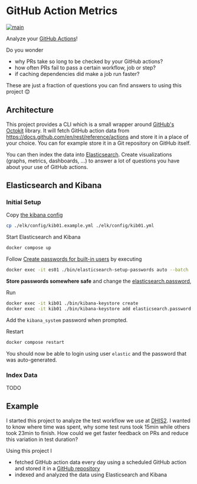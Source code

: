 # GitHub Action Metrics

[![main](https://github.com/teleivo/github-action-metrics/actions/workflows/main.yml/badge.svg)](https://github.com/teleivo/github-action-metrics/actions/workflows/main.yml)

Analyze your [GitHub Actions](https://github.com/features/actions)!

Do you wonder

- why PRs take so long to be checked by your GitHub actions?
- how often PRs fail to pass a certain workflow, job or step?
- if caching dependencies did make a job run faster?

These are just a fraction of questions you can find answers to using this
project :blush:

## Architecture

This project provides a CLI which is a small wrapper around [GitHub's
Octokit](https://github.com/octokit/octokit.js) library. It will fetch GitHub
action data from https://docs.github.com/en/rest/reference/actions and store
it in a place of your choice. You can for example store it in a Git repository
on GitHub itself.

You can then index the data into
[Elasticsearch](https://www.elastic.co/elasticsearch/). Create visualizations
(graphs, metrics, dashboards, ...) to answer a lot of questions you have about
your use of GitHub actions.

## Elasticsearch and Kibana

### Initial Setup

Copy [the kibana config](./elk/config/kib01.example.yml)

```sh
cp ./elk/config/kib01.example.yml ./elk/config/kib01.yml
```

Start Elasticsearch and Kibana

```sh
docker compose up
```

Follow [Create passwords for built-in users](https://www.elastic.co/guide/en/elasticsearch/reference/7.15/security-minimal-setup.html#security-create-builtin-users)
by executing

```sh
docker exec -it es01 ./bin/elasticsearch-setup-passwords auto --batch
```

**Store passwords somewhere safe** and change the [elasticsearch.password](./elk/conf/kibana.yml),

Run

```sh
docker exec -it kib01 ./bin/kibana-keystore create
docker exec -it kib01 ./bin/kibana-keystore add elasticsearch.password
```

Add the `kibana_system` password when prompted.

Restart

```sh
docker compose restart
```

You should now be able to login using user `elastic` and the password that was
auto-generated.

### Index Data

TODO

## Example

I started this project to analyze the test workflow we use at
[DHIS2](https://dhis2.org/about/). I wanted to know where time was spent, why
some test runs took 15min while others took 23min to finish. How could we
get faster feedback on PRs and reduce this variation in test duration?

Using this project I

- fetched GitHub action data every day using a scheduled GitHub action and
  stored it in a [GitHub
  repository](https://github.com/teleivo/dhis2-github-action-metrics)
- indexed and analyzed the data using Elasticsearch and Kibana
